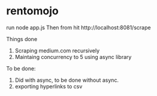 # rentomojo
run node app.js
Then from hit http://localhost:8081/scrape

Things done
1) Scraping medium.com recursively
2) Maintaing concurrency to 5 using async library

To be done:
1) Did with async, to be done without async.
2) exporting hyperlinks to csv
